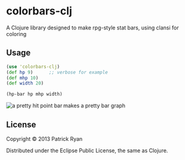 # colorbars-clj

A Clojure library designed to make rpg-style stat bars, using clansi for coloring

## Usage

```clojure
(use 'colorbars-clj)
(def hp 9)      ;; verbose for example
(def mhp 10)
(def width 20)

(hp-bar hp mhp width)
```
<img src="http://i.imgur.com/tKil606.png" alt="a pretty hit point bar" title="hp bar" align="left" />

makes a pretty bar graph

## License

Copyright © 2013 Patrick Ryan

Distributed under the Eclipse Public License, the same as Clojure.

